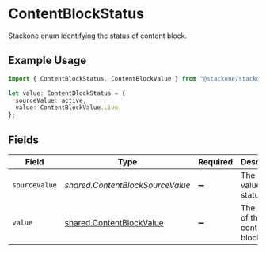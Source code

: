 # ContentBlockStatus

Stackone enum identifying the status of content block.

## Example Usage

```typescript
import { ContentBlockStatus, ContentBlockValue } from "@stackone/stackone-client-ts/sdk/models/shared";

let value: ContentBlockStatus = {
  sourceValue: active,
  value: ContentBlockValue.Live,
};
```

## Fields

| Field                                                                       | Type                                                                        | Required                                                                    | Description                                                                 | Example                                                                     |
| --------------------------------------------------------------------------- | --------------------------------------------------------------------------- | --------------------------------------------------------------------------- | --------------------------------------------------------------------------- | --------------------------------------------------------------------------- |
| `sourceValue`                                                               | *shared.ContentBlockSourceValue*                                            | :heavy_minus_sign:                                                          | The source value of the status.                                             | active                                                                      |
| `value`                                                                     | [shared.ContentBlockValue](../../../sdk/models/shared/contentblockvalue.md) | :heavy_minus_sign:                                                          | The Status of the content blocks.                                           | live                                                                        |